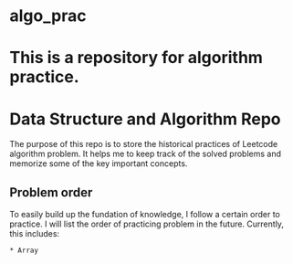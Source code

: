 # algo_prac
This is a repository for algorithm practice.
=======
# Data Structure and Algorithm Repo

The purpose of this repo is to store the historical practices of Leetcode algorithm problem. It helps me to keep track of the solved problems and memorize some of the key important concepts.

## Problem order
To easily build up the fundation of knowledge, I follow a certain order to practice. I will list the order of practicing problem in the future. Currently, this includes:

    * Array
